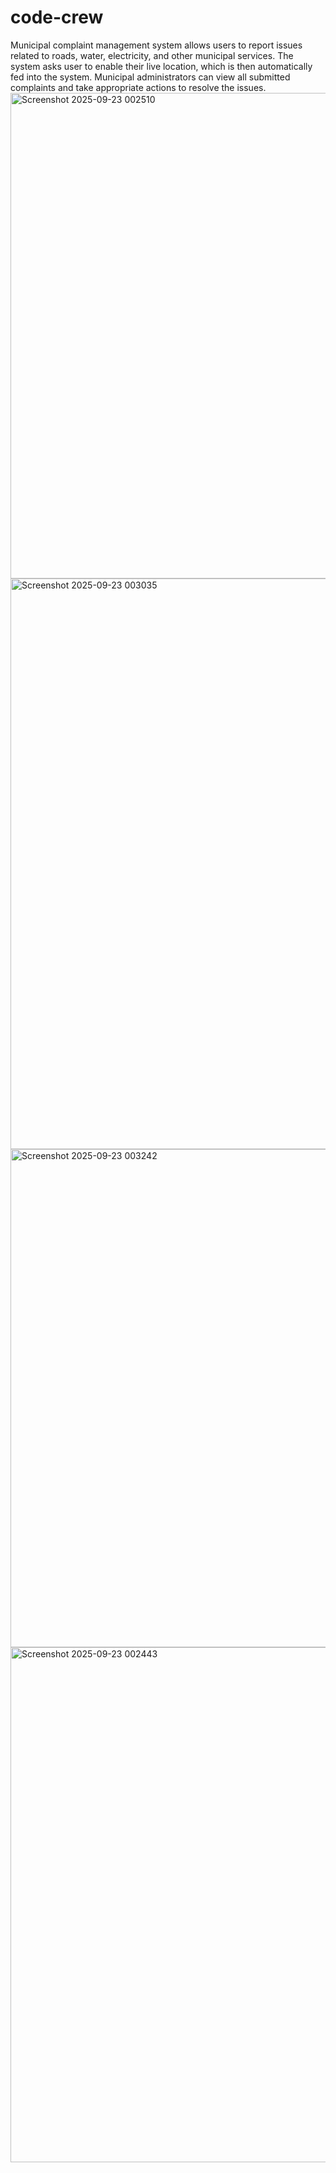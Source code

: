 # code-crew
Municipal complaint management system allows users to report issues related to roads, water, electricity, and other municipal services. The system asks user to enable their live location, which is then automatically fed into the system. Municipal administrators can view all submitted complaints and take appropriate actions to resolve the issues.
<img width="1597" height="777" alt="Screenshot 2025-09-23 002510" src="https://github.com/user-attachments/assets/25434ac4-f77c-441c-84bf-6134cb4588b7" />
<img width="1786" height="913" alt="Screenshot 2025-09-23 003035" src="https://github.com/user-attachments/assets/8e418d1f-419d-4084-9677-76ce7515ebcf" />
<img width="1756" height="797" alt="Screenshot 2025-09-23 003242" src="https://github.com/user-attachments/assets/96a6967d-4cc7-41be-a6fb-99c7fa453a0b" />
<img width="1226" height="824" alt="Screenshot 2025-09-23 002443" src="https://github.com/user-attachments/assets/b2b88f08-259a-47cb-b3ca-edd78cf9b7bb" />
